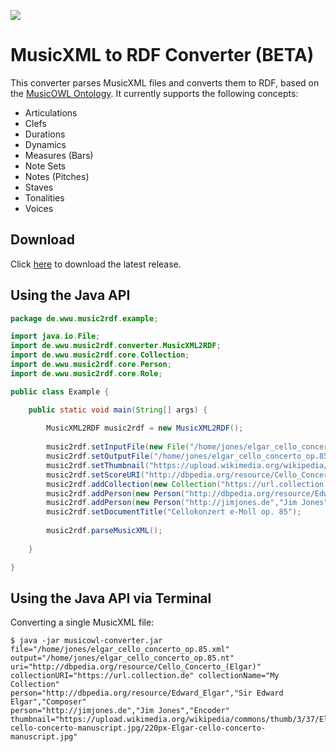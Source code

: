 [![](http://linkeddata.uni-muenster.de/musicportal/web/img/partners.png)](https://www.uni-muenster.de/de/)

# MusicXML to RDF Converter (BETA)

This converter parses MusicXML files and converts them to RDF, based on the [MusicOWL Ontology](http://linkeddata.uni-muenster.de/ontology/musicscore/mso.owl). It currently supports the following concepts:

 
 * Articulations
 * Clefs
 * Durations
 * Dynamics
 * Measures (Bars)
 * Note Sets
 * Notes (Pitches)
 * Staves
 * Tonalities 
 * Voices

## Download

Click [here](http://linkeddata.uni-muenster.de/api/) to download the latest release.

## Using the Java API

```java
package de.wwu.music2rdf.example;

import java.io.File;
import de.wwu.music2rdf.converter.MusicXML2RDF;
import de.wwu.music2rdf.core.Collection;
import de.wwu.music2rdf.core.Person;
import de.wwu.music2rdf.core.Role;

public class Example {

	public static void main(String[] args) {
				
		MusicXML2RDF music2rdf = new MusicXML2RDF();
		
		music2rdf.setInputFile(new File("/home/jones/elgar_cello_concerto_op.85.xml"));
		music2rdf.setOutputFile("/home/jones/elgar_cello_concerto_op.85.nt");
		music2rdf.setThumbnail("https://upload.wikimedia.org/wikipedia/commons/thumb/3/37/Elgar-cello-concerto-manuscript.jpg/220px-Elgar-cello-concerto-manuscript.jpg");
		music2rdf.setScoreURI("http://dbpedia.org/resource/Cello_Concerto_(Elgar)");
		music2rdf.addCollection(new Collection("https://url.collection.de","My Collection"));
		music2rdf.addPerson(new Person("http://dbpedia.org/resource/Edward_Elgar","Sir Edward William Elgar",Role.COMPOSER));
		music2rdf.addPerson(new Person("http://jimjones.de","Jim Jones",Role.ENCODER));
		music2rdf.setDocumentTitle("Cellokonzert e-Moll op. 85");
		
		music2rdf.parseMusicXML();
		
	}

}

```

## Using the Java API via Terminal
Converting a single MusicXML file:

```shell
$ java -jar musicowl-converter.jar 
file="/home/jones/elgar_cello_concerto_op.85.xml" 
output="/home/jones/elgar_cello_concerto_op.85.nt" 
uri="http://dbpedia.org/resource/Cello_Concerto_(Elgar)" 
collectionURI="https://url.collection.de" collectionName="My Collection"
person="http://dbpedia.org/resource/Edward_Elgar","Sir Edward Elgar","Composer"
person="http://jimjones.de","Jim Jones","Encoder" 
thumbnail="https://upload.wikimedia.org/wikipedia/commons/thumb/3/37/Elgar-cello-concerto-manuscript.jpg/220px-Elgar-cello-concerto-manuscript.jpg"
```

